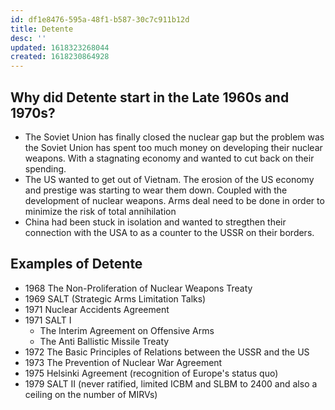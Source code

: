 ```yaml
---
id: df1e8476-595a-48f1-b587-30c7c911b12d
title: Detente
desc: ''
updated: 1618323268044
created: 1618230864928
---
```


## Why did Detente start in the Late 1960s and 1970s?
- The Soviet Union has finally closed the nuclear gap but the problem was the Soviet Union has spent too much money on developing their nuclear weapons. With a stagnating economy and wanted to cut back on their spending. 
- The US wanted to get out of Vietnam. The erosion of the US economy and prestige was starting to wear them down. Coupled with the development of nuclear weapons. Arms deal need to be done in order to minimize the risk of total annihilation
- China had been stuck in isolation and wanted to stregthen their connection with the USA to as a counter to the USSR on their borders.

## Examples of Detente
- 1968 The Non-Proliferation of Nuclear Weapons Treaty
- 1969 SALT (Strategic Arms Limitation Talks)
- 1971 Nuclear Accidents Agreement
- 1971 SALT I
    - The Interim Agreement on Offensive Arms
    - The Anti Ballistic Missile Treaty
- 1972 The Basic Principles of Relations between the USSR and the US
- 1973 The Prevention of Nuclear War Agreement
- 1975 Helsinki Agreement (recognition of Europe's status quo)
- 1979 SALT II (never ratified, limited ICBM and SLBM to 2400 and also a ceiling on the number of MIRVs)
